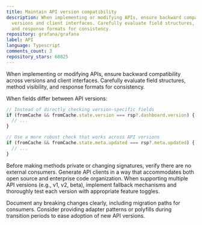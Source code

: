 ```yaml
---
title: Maintain API version compatibility
description: When implementing or modifying APIs, ensure backward compatibility across
  versions and client interfaces. Carefully evaluate field structures, method visibility,
  and response formats for consistency.
repository: grafana/grafana
label: API
language: Typescript
comments_count: 3
repository_stars: 68825
---
```


When implementing or modifying APIs, ensure backward compatibility across versions and client interfaces. Carefully evaluate field structures, method visibility, and response formats for consistency.

When fields differ between API versions:
```typescript
// Instead of directly checking version-specific fields
if (fromCache && fromCache.state.version === rsp?.dashboard.version) {
  // ...
}

// Use a more robust check that works across API versions
if (fromCache && fromCache.state.meta.updated === rsp?.meta.updated) {
  // ...
}
```

Before making methods private or changing signatures, verify there are no external consumers. Generate API clients in a way that accommodates both open source and enterprise code organization. When supporting multiple API versions (e.g., v1, v2, beta), implement fallback mechanisms and thoroughly test each version with appropriate feature toggles.

Document any breaking changes clearly, including migration paths for consumers. Consider providing adapter patterns or polyfills during transition periods to ease adoption of new API versions.